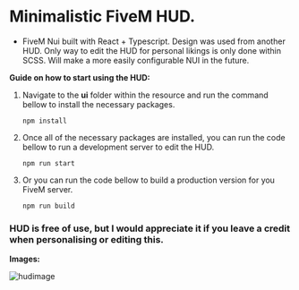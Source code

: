 # Minimalistic FiveM HUD.

- FiveM Nui built with React + Typescript. Design was used from another HUD. Only way to edit the HUD for personal likings is only done within SCSS. Will make a more easily configurable NUI in the future.

**Guide on how to start using the HUD:**

1.  Navigate to the **ui** folder within the resource and run the command bellow to install the necessary packages.

        npm install

2.  Once all of the necessary packages are installed, you can run the code bellow to run a development server to edit the HUD.

        npm run start

3.  Or you can run the code bellow to build a production version for you FiveM server.

        npm run build

### HUD is free of use, but I would appreciate it if you leave a credit when personalising or editing this.

**Images:**

![hudimage](https://i.imgur.com/wG4d9Oc.png)
